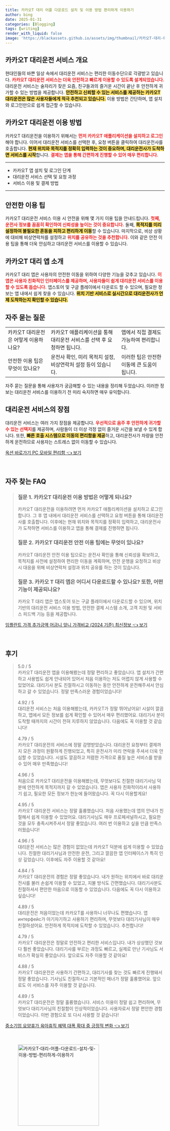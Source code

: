 ```yaml
---
title: 카카오T 대리 어플 다운로드 설치 및 이용 방법 편리하게 이용하기
author: bing
date: 2025-01-31
categories: [Blogging]
tags: [writing]
render_with_liquid: false
image: 'https://blackassets.github.io/assets/img/thumbnail/카카오T-대리-어플-다운로드-설치-및-이용-방법-편리하게-이용하기.webp'
---
```



<h2 id='카카오T 대리운전 서비스 개요'>카카오T 대리운전 서비스 개요</h2>

<p>현대인들의 바쁜 일상 속에서 대리운전 서비스는 편리한 이동수단으로 각광받고 있습니다. <b><span style="color: #ee2323;">카카오T 대리운전 서비스는 더욱 안전하고 빠르게 이용할 수 있도록 설계되었습니다.</span></b> 대리운전 서비스는 술자리가 잦은 요즘, 친구들과의 즐거운 시간이 끝난 후 안전하게 귀가할 수 있는 방법을 제공합니다. <b><span style="background-color: #ffe066;">안전하고 신뢰할 수 있는 서비스를 제공하는 카카오T 대리운전은 많은 사용자들에게 적극 추천되고 있습니다.</span></b> 이용 방법은 간단하며, 앱 설치와 로그인만으로 쉽게 접근할 수 있습니다.</p>

<h2 id='카카오T 대리운전 이용 방법'>카카오T 대리운전 이용 방법</h2>

<p>카카오T 대리운전을 이용하기 위해서는 <b><span style="color: #ee2323;">먼저 카카오T 애플리케이션을 설치하고 로그인</span></b>해야 합니다. 이어서 대리운전 서비스를 선택한 후, 요청 버튼을 클릭하여 대리운전사를 호출합니다. <b><span style="background-color: #ffe066;">현재 위치와 목적지를 정확히 입력하는 것이 중요하며, 대리운전사가 도착하면 서비스를 시작</span></b>합니다. <b><span style="color: #ee2323;">결제는 앱을 통해 간편하게 진행할 수 있어 매우 편리합니다.</span></b></p>

<hr />

<ul>
    <li>카카오T 앱 설치 및 로그인 단계</li>
    <li>대리운전 서비스 선택 및 요청 과정</li>
    <li>서비스 이용 및 결제 방법</li>
</ul>

<hr />

<h2 id='안전한 이용 팁'>안전한 이용 팁</h2>

<p>카카오T 대리운전 서비스 이용 시 안전을 위해 몇 가지 이용 팁을 안내드립니다. <b><span style="color: #ee2323;">첫째, 운전사 정보를 꼼꼼히 확인하여 신뢰성을 높이는 것이 중요합니다.</span></b> 둘째, <b><span style="background-color: #ffe066;">목적지를 미리 설정하여 불필요한 혼동을 피하고 편리하게 이동</span></b>할 수 있습니다. 마지막으로, 비상 상황에 대비해 비상연락처를 설정하고 <b><span style="color: #ee2323;">위치를 공유하는 것을 추천합니다.</span></b> 이와 같은 안전 이용 팁을 통해 더욱 안심하고 대리운전 서비스를 이용할 수 있습니다.</p>

<h2 id='카카오T 대리 앱 소개'>카카오T 대리 앱 소개</h2>

<p>카카오T 대리 앱은 사용자의 안전한 이동을 위하여 다양한 기능을 갖추고 있습니다. <b><span style="color: #ee2323;">이 앱은 사용자 친화적인 인터페이스를 제공하며, 사용자들이 쉽게 대리운전 서비스를 이용할 수 있도록 돕습니다.</span></b> 앱스토어 및 구글 플레이에서 다운로드 할 수 있으며, 필요한 정보는 앱 내에서 쉽게 찾을 수 있습니다. <b><span style="background-color: #ffe066;">위치 기반 서비스로 실시간으로 대리운전사가 언제 도착하는지 확인할 수 있습니다.</span></b></p>

<h2 id='자주 묻는 질문'>자주 묻는 질문</h2>

<table>
    <tr>
        <td>카카오T 대리운전은 어떻게 이용하나요?</td>
        <td>카카오T 애플리케이션을 통해 대리운전 서비스를 선택 후 요청하면 됩니다.</td>
        <td>앱에서 직접 결제도 가능하여 편리합니다.</td>
    </tr>
    <tr>
        <td>안전한 이용 팁은 무엇이 있나요?</td>
        <td>운전사 확인, 미리 목적지 설정, 비상연락처 설정 등이 있습니다.</td>
        <td>이러한 팁은 안전한 이동에 큰 도움이 됩니다.</td>
    </tr>
</table>

<p>자주 묻는 질문을 통해 사용자가 궁금해할 수 있는 내용을 정리해 두었습니다. 이러한 정보는 대리운전 서비스를 이용하기 전 미리 숙지하면 매우 유익합니다.</p>

<h2 id='대리운전 서비스의 장점'>대리운전 서비스의 장점</h2>

<p>대리운전 서비스는 여러 가지 장점을 제공합니다. <b><span style="color: #ee2323;">우선적으로 음주 후 안전하게 귀가할 수 있는 선택지</span></b>를 제공하며, 사람들이 더 이상 걱정 없이 즐거운 시간을 보낼 수 있게 합니다. 또한, <b><span style="background-color: #ffe066;">빠른 호출 시스템으로 이동의 편리함을 제공</span></b>하고, 대리운전사가 차량을 안전하게 운전하므로 사용자는 스트레스 없이 이동할 수 있습니다.</p>


<p><a class="click-button" title="옥션 바로가기 PC 모바일 편리함" href="https://blackassets.github.io/posts/%EC%98%A5%EC%85%98-%EB%B0%94%EB%A1%9C%EA%B0%80%EA%B8%B0-PC-%EB%AA%A8%EB%B0%94%EC%9D%BC-%ED%8E%B8%EB%A6%AC%ED%95%A8/" rel="dofollow">옥션 바로가기 PC 모바일 편리함 👈 보기</a></p><br>
<h2 id='자주_찾는_FAQ'>자주 찾는 FAQ</h2>
<div itemscope="" itemtype="https://schema.org/FAQPage"> 
<blockquote> 
<div itemscope="" itemprop="mainEntity" itemtype="https://schema.org/Question"> 
<h3 itemprop="name">질문 1. 카카오T 대리운전 이용 방법은 어떻게 되나요?</h3> 
<div itemscope="" itemprop="acceptedAnswer" itemtype="https://schema.org/Answer"> 
<span itemprop="text"> 
<p>카카오T 대리운전을 이용하려면 먼저 카카오T 애플리케이션을 설치하고 로그인합니다. 그 후 앱 내에서 대리운전 서비스를 선택하고 요청 버튼을 통해 대리운전사를 호출합니다. 이후에는 현재 위치와 목적지를 정확히 입력하고, 대리운전사가 도착하면 서비스를 이용하고 앱을 통해 결제를 진행하면 됩니다.</p> 
</span> 
</div> 
</div> 

<div itemscope="" itemprop="mainEntity" itemtype="https://schema.org/Question"> 
<h3 itemprop="name">질문 2. 카카오T 대리운전 안전 이용 팁에는 무엇이 있나요?</h3> 
<div itemscope="" itemprop="acceptedAnswer" itemtype="https://schema.org/Answer"> 
<span itemprop="text"> 
<p>카카오T 대리운전 안전 이용 팁으로는 운전사 확인을 통해 신뢰성을 확보하고, 목적지를 사전에 설정하여 편리한 이동을 계획하며, 안전 운행을 요청하고 비상 시 대응을 위해 비상연락처 설정과 위치 공유를 하는 것이 있습니다.</p> 
</span> 
</div> 
</div> 

<div itemscope="" itemprop="mainEntity" itemtype="https://schema.org/Question"> 
<h3 itemprop="name">질문 3. 카카오 T 대리 앱은 어디서 다운로드할 수 있나요? 또한, 어떤 기능이 제공되나요?</h3> 
<div itemscope="" itemprop="acceptedAnswer" itemtype="https://schema.org/Answer"> 
<span itemprop="text"> 
<p>카카오 T 대리 앱은 앱스토어 또는 구글 플레이에서 다운로드할 수 있으며, 위치 기반의 대리운전 서비스 이용 방법, 안전한 결제 시스템 소개, 고객 지원 및 서비스 피드백 기능 등을 제공합니다.</p> 
</span> 
</div> 
</div> 
</blockquote> 
</div>
<p><a class="click-button" title="임플란트 가격 추가금액 어금니 앞니 가격비교 (2024 기준) 최신정보" href="https://blackassets.github.io/posts/%EC%9E%84%ED%94%8C%EB%9E%80%ED%8A%B8-%EA%B0%80%EA%B2%A9-%EC%B6%94%EA%B0%80%EA%B8%88%EC%95%A1-%EC%96%B4%EA%B8%88%EB%8B%88-%EC%95%9E%EB%8B%88-%EA%B0%80%EA%B2%A9%EB%B9%84%EA%B5%90-(2024-%EA%B8%B0%EC%A4%80)-%EC%B5%9C%EC%8B%A0%EC%A0%95%EB%B3%B4/" rel="dofollow">임플란트 가격 추가금액 어금니 앞니 가격비교 (2024 기준) 최신정보 👈 보기</a></p><br>
<h2 id='후기'>후기</h2>
<div itemscope itemtype="https://schema.org/Product">
  <blockquote>
  <div itemprop="review" itemscope itemtype="https://schema.org/Review">
      <div itemprop="reviewRating" itemscope itemtype="https://schema.org/Rating"> <span itemprop="ratingValue">5.0</span> / <span itemprop="bestRating">5</span> </div>
      <span itemprop="reviewBody">카카오T 대리운전 앱을 이용해봤는데 정말 편리하고 좋았습니다. 앱 설치가 간편하고 사용법도 쉽게 안내되어 있어서 처음 이용하는 저도 어렵지 않게 사용할 수 있었어요. 대리기사 분도 친절하시고 이동하는 동안 안전하게 운전해주셔서 안심하고 갈 수 있었습니다. 정말 만족스러운 경험이었습니다!</span>
  </div>
  <br>
  <div itemprop="review" itemscope itemtype="https://schema.org/Review">
      <div itemprop="reviewRating" itemscope itemtype="https://schema.org/Rating"> <span itemprop="ratingValue">4.92</span> / <span itemprop="bestRating">5</span> </div>
      <span itemprop="reviewBody">대리운전 서비스는 처음 이용해봤는데, 카카오T가 정말 뛰어났어요! 시설이 깔끔하고, 앱에서 모든 정보를 쉽게 확인할 수 있어서 매우 편리했어요. 대리기사 분이 도착할 때까지의 시간이 전혀 지루하지 않았습니다. 다음에도 꼭 이용할 것 같습니다!</span>
  </div>
  <br>
  <div itemprop="review" itemscope itemtype="https://schema.org/Review">
      <div itemprop="reviewRating" itemscope itemtype="https://schema.org/Rating"> <span itemprop="ratingValue">4.79</span> / <span itemprop="bestRating">5</span> </div>
      <span itemprop="reviewBody">카카오T 대리운전의 서비스에 정말 감명받았습니다. 대리운전 요청부터 결제까지 모든 과정이 원활하게 진행되었고, 특히 운전사가 미리 연락을 주셔서 더욱 안심할 수 있었습니다. 시설도 깔끔하고 저렴한 가격으로 품질 높은 서비스를 받을 수 있어 매우 만족했습니다!</span>
  </div>
  <br>
  <div itemprop="review" itemscope itemtype="https://schema.org/Review">
      <div itemprop="reviewRating" itemscope itemtype="https://schema.org/Rating"> <span itemprop="ratingValue">4.96</span> / <span itemprop="bestRating">5</span> </div>
      <span itemprop="reviewBody">처음으로 카카오T 대리운전을 이용해봤는데, 무엇보다도 친절한 대리기사님 덕분에 안전하게 목적지까지 갈 수 있었습니다. 앱은 사용자 친화적이라서 사용하기 쉽고, 필요한 모든 정보가 한눈에 들어왔습니다. 꼭 다시 이용할게요!</span>
  </div>
  <br>
  <div itemprop="review" itemscope itemtype="https://schema.org/Review">
      <div itemprop="reviewRating" itemscope itemtype="https://schema.org/Rating"> <span itemprop="ratingValue">4.95</span> / <span itemprop="bestRating">5</span> </div>
      <span itemprop="reviewBody">카카오T 대리운전 서비스는 정말 훌륭했습니다. 처음 사용했는데 앱의 안내가 친절해서 쉽게 이용할 수 있었어요. 대리기사님도 매우 프로페셔널하시고, 필요한 것을 모두 충족시켜주셔서 정말 좋았습니다. 여러 번 이용하고 싶을 만큼 만족스러웠습니다!</span>
  </div>
  <br>
  <div itemprop="review" itemscope itemtype="https://schema.org/Review">
      <div itemprop="reviewRating" itemscope itemtype="https://schema.org/Rating"> <span itemprop="ratingValue">4.96</span> / <span itemprop="bestRating">5</span> </div>
      <span itemprop="reviewBody">대리운전 서비스는 많은 경험이 없었는데 카카오T 덕분에 쉽게 이용할 수 있었습니다. 친절한 대리기사님과 안전한 운전, 그리고 깔끔한 앱 인터페이스가 특히 인상 깊었습니다. 이후에도 자주 이용할 것 같아요!</span>
  </div>
  <br>
  <div itemprop="review" itemscope itemtype="https://schema.org/Review">
      <div itemprop="reviewRating" itemscope itemtype="https://schema.org/Rating"> <span itemprop="ratingValue">4.84</span> / <span itemprop="bestRating">5</span> </div>
      <span itemprop="reviewBody">카카오T 대리운전의 경험은 정말 좋았습니다. 내가 원하는 위치에서 바로 대리운전사를 불러 손쉽게 이용할 수 있었고, 지불 방식도 간편했습니다. 대리기사분도 친절하셔서 편안한 마음으로 이동할 수 있었습니다. 다음에도 꼭 다시 이용하고 싶습니다!</span>
  </div>
  <br>
  <div itemprop="review" itemscope itemtype="https://schema.org/Review">
      <div itemprop="reviewRating" itemscope itemtype="https://schema.org/Rating"> <span itemprop="ratingValue">4.89</span> / <span itemprop="bestRating">5</span> </div>
      <span itemprop="reviewBody">대리운전은 처음이었는데 카카오T를 사용하니 너무나도 편했습니다. 앱 интерфейс가 아기자기하고 사용하기 편리하며, 무엇보다 대리기사님이 매우 친절하셨어요. 안전하게 목적지에 도착할 수 있었습니다. 추천합니다!</span>
  </div>
  <br>
  <div itemprop="review" itemscope itemtype="https://schema.org/Review">
      <div itemprop="reviewRating" itemscope itemtype="https://schema.org/Rating"> <span itemprop="ratingValue">4.79</span> / <span itemprop="bestRating">5</span> </div>
      <span itemprop="reviewBody">카카오T 대리운전은 정말로 안전하고 편리한 서비스입니다. 내가 상상했던 것보다 훨씬 좋았습니다. 대리기사를 부르는 과정도 빠르고, 실제로 만난 기사님도 서비스가 확실히 좋았습니다. 앞으로도 자주 이용할 것 같아요!</span>
  </div>
  <br>
  <div itemprop="review" itemscope itemtype="https://schema.org/Review">
      <div itemprop="reviewRating" itemscope itemtype="https://schema.org/Rating"> <span itemprop="ratingValue">4.88</span> / <span itemprop="bestRating">5</span> </div>
      <span itemprop="reviewBody">카카오T 대리운전은 사용하기 간편하고, 대리기사를 찾는 것도 빠르게 진행돼서 정말 좋았습니다. 기사님도 친절하시고 기본적인 매너가 정말 훌륭했어요. 앞으로도 이 서비스를 자주 이용할 것 같습니다.</span>
  </div>
  <br>
  <div itemprop="review" itemscope itemtype="https://schema.org/Review">
      <div itemprop="reviewRating" itemscope itemtype="https://schema.org/Rating"> <span itemprop="ratingValue">4.89</span> / <span itemprop="bestRating">5</span> </div>
      <span itemprop="reviewBody">카카오T 대리운전은 정말 훌륭했습니다. 서비스 이용이 정말 쉽고 편리하며, 무엇보다 대리기사님의 친절함이 인상적이었습니다. 사용자로서 정말 편안한 경험이었습니다. 이번 경험으로 또 다시 사용할 것 같습니다!</span>
  </div>
  </blockquote>
</div>
<p><a class="click-button" title="중소기업 요양휴가 육아휴직 혜택 대폭 확대 중 긍정적 변화" href="https://blackassets.github.io/posts/%EC%A4%91%EC%86%8C%EA%B8%B0%EC%97%85-%EC%9A%94%EC%96%91%ED%9C%B4%EA%B0%80-%EC%9C%A1%EC%95%84%ED%9C%B4%EC%A7%81-%ED%98%9C%ED%83%9D-%EB%8C%80%ED%8F%AD-%ED%99%95%EB%8C%80-%EC%A4%91-%EA%B8%8D%EC%A0%95%EC%A0%81-%EB%B3%80%ED%99%94/" rel="dofollow">중소기업 요양휴가 육아휴직 혜택 대폭 확대 중 긍정적 변화 👈 보기</a></p><br>
<figure class="image"><img src="https://blackassets.github.io/assets/img/thumbnail/카카오T-대리-어플-다운로드-설치-및-이용-방법-편리하게-이용하기.webp" alt="카카오T-대리-어플-다운로드-설치-및-이용-방법-편리하게-이용하기" width="256" height="256"></figure>